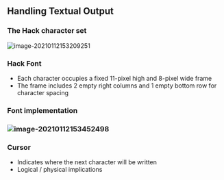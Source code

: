 ## Handling Textual Output



### The Hack character set

![image-20210112153209251](https://loyioblog.oss-cn-beijing.aliyuncs.com/LoyioBlog/202101/0112lX8PN5.png)



### Hack Font

- Each character occupies a fixed 11-pixel high and 8-pixel wide frame
- The frame includes 2 empty right columns and 1 empty bottom row for character spacing



### Font implementation

### ![image-20210112153452498](https://loyioblog.oss-cn-beijing.aliyuncs.com/LoyioBlog/202101/0112YOhgsm.png)





### Cursor

- Indicates where the next character will be written
- Logical / physical implications

